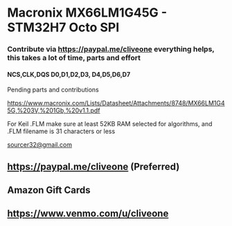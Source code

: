 # Macronix MX66LM1G45G - STM32H7 Octo SPI
### Contribute via   https://paypal.me/cliveone  everything helps, this takes a lot of time, parts and effort

#### NCS,CLK,DQS D0,D1,D2,D3, D4,D5,D6,D7

Pending parts and contributions

https://www.macronix.com/Lists/Datasheet/Attachments/8748/MX66LM1G45G,%203V,%201Gb,%20v1.1.pdf

For Keil .FLM make sure at least 52KB RAM selected for algorithms, and .FLM filename is 31 characters or less

 sourcer32@gmail.com
 
 ## https://paypal.me/cliveone (Preferred)
  
 ## Amazon Gift Cards

 ## https://www.venmo.com/u/cliveone
 
